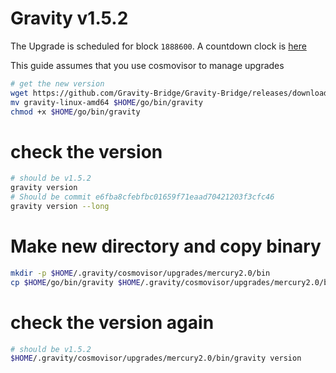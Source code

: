 # Gravity v1.5.2

The Upgrade is scheduled for block `1888600`. A countdown clock is [here](https://www.mintscan.io/gravity/blocks/1888600)

This guide assumes that you use cosmovisor to manage upgrades

```bash
# get the new version
wget https://github.com/Gravity-Bridge/Gravity-Bridge/releases/download/v1.5.2/gravity-linux-amd64
mv gravity-linux-amd64 $HOME/go/bin/gravity
chmod +x $HOME/go/bin/gravity
```

# check the version

```bash
# should be v1.5.2
gravity version
# Should be commit e6fba8cfebfbc01659f71eaad70421203f3cfc46
gravity version --long
```

# Make new directory and copy binary

```bash
mkdir -p $HOME/.gravity/cosmovisor/upgrades/mercury2.0/bin
cp $HOME/go/bin/gravity $HOME/.gravity/cosmovisor/upgrades/mercury2.0/bin
```

# check the version again

```bash
# should be v1.5.2
$HOME/.gravity/cosmovisor/upgrades/mercury2.0/bin/gravity version
```
